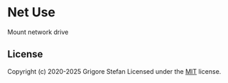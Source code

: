 # Net Use

Mount network drive

## License

Copyright (c) 2020-2025 Grigore Stefan
Licensed under the [MIT](LICENSE) license.
